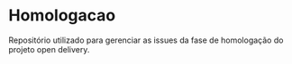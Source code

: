 # Homologacao
Repositório utilizado para gerenciar as issues da fase de homologação do projeto open delivery.
